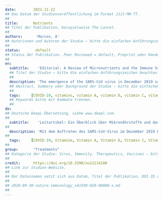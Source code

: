 ```yaml
---
date:        2021-11-22
## Das Datum der Studienveröffentlichung im Format JJJJ-MM-TT.
##
title:       Nutrients
## Titel der Publikation, beispielweise The Lancet.
##
authors:      'Marcos, A'
## Autorinnen und Autoren der Studie – bitte die einfachen Anführungszeichen beachten!
##
status:       default
## Status der Publikation. Peer Reviewed = default, Preprint oder Handout (Thesenpapier)
##
en:
  subtitle:    'Editorial: A Review of Micronutrients and the Immune System—Working in Harmony to Reduce the Risk of Infection'
  ## Titel der Studie – bitte die einfachen Anführungszeichen beachten!
  ##
  description: 'The emergence of the SARS-CoV virus in December 2019 saw the beginning of an unprecedented pandemic that represents the most significant public health problem in recent memory. Initial public health strategies were mainly reactive, including social distancing and hygienic practices, therapeutic drugs to improve patient outcomes, and vaccine development and distribution, all aimed at preventing the spread of the highly-infective virus. However, there is a need for additional strategies to prevent severe COVID-19-related complications, and to ensure a proper immune response following vaccination. One outcome of the pandemic has been the increasing public awareness of the role of the immune system as the first line of defense against external pathogens, as well as the importance of adequate nutrition in maintaining strong immune defenses. This is why nutrition should be the most important prevention factor to count on. Indeed, a high-quality diet has recently been shown to reduce both the risk and severity of COVID-19, particularly in areas with higher socioeconomic deprivation. This ensures that nutritional support is a safe and cost-effective strategy that could be implemented to promote optimal immune function. '
  ## Abstract, Summary oder Background der Studie – bitte die einfachen Anführungszeichen b
  ##
  tags:     [COVID-19, vitamins, vitamin A, vitamin D, vitamin C, vitamin E, vitamin B6, vitamin B12, folate, iron, copper, zinc, selenium, nutrition, immune system]
  ## Keywords bitte mit Kommata trennen.
  ##
de: 
## Deutsche DeepL-Übersetzung, siehe www.deepl.com.
##
  subtitle:    'Leitartikel: Ein Überblick über Mikronährstoffe und das Immunsystem - Zusammenarbeit im Einklang zur Verringerung des Infektionsrisikos'
##
  description: 'Mit dem Auftreten des SARS-CoV-Virus im Dezember 2019 begann eine beispiellose Pandemie, die das größte Problem der öffentlichen Gesundheit in der jüngeren Geschichte darstellt. Die ersten Strategien im Bereich der öffentlichen Gesundheit waren hauptsächlich reaktiv und umfassten soziale Distanzierung und Hygienepraktiken, therapeutische Medikamente zur Verbesserung der Behandlungsergebnisse sowie die Entwicklung und Verteilung von Impfstoffen, die alle darauf abzielten, die Ausbreitung des hochinfektiösen Virus zu verhindern. Es bedarf jedoch zusätzlicher Strategien, um schwere Komplikationen im Zusammenhang mit COVID-19 zu verhindern und eine angemessene Immunreaktion nach der Impfung zu gewährleisten. Ein Ergebnis der Pandemie war die zunehmende Sensibilisierung der Öffentlichkeit für die Rolle des Immunsystems als erste Verteidigungslinie gegen externe Krankheitserreger sowie für die Bedeutung einer angemessenen Ernährung für die Aufrechterhaltung einer starken Immunabwehr. Aus diesem Grund sollte die Ernährung der wichtigste Präventionsfaktor sein, auf den man sich verlassen kann. In der Tat hat sich kürzlich gezeigt, dass eine hochwertige Ernährung sowohl das Risiko als auch den Schweregrad von COVID-19 verringert, insbesondere in Gebieten mit höherer sozioökonomischer Deprivation. Damit ist sichergestellt, dass eine Ernährungsunterstützung eine sichere und kosteneffiziente Strategie ist, die zur Förderung einer optimalen Immunfunktion eingesetzt werden könnte.'
##
  tags:     [COVID-19, Vitamine, Vitamin A, Vitamin D, Vitamin C, Vitamin E, Vitamin B6, Vitamin B12, Folsäure, Eisen, Kupfer, Zink, Selen, Ernährung, Immunsystem]
##
group:       "Treatments"
## Kategorie der Studie: Virus, Immunity, Therapeutics, Vaccines – bitte die Anführungszeichen beachten!
##
credit:      https://doi.org/10.3390/nu13114180
## Link zur Studien-Website.
##
## Der Dateinamen setzt sich aus Datum, Titel der Publikation, DOI-ID der Studie (nach dem letzten Slash) und der Dateiendung zusammen. Bitte den Unterstrich vor der DOI-ID beachten!
##
## 2020-09-30-nature-immunology_s41590-020-00808-x.md
##
---
```

<object data="{{ page.link }}" style='height:calc(100vh - 400px); width: 100%' type='application/pdf'></object>